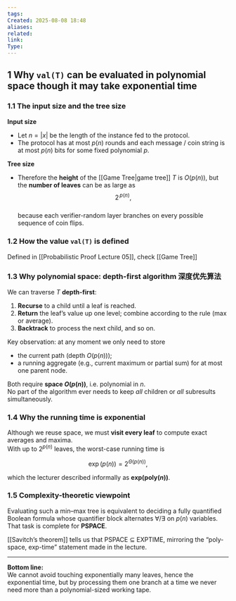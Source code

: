 ```yaml
---
tags: 
Created: 2025-08-08 18:48
aliases: 
related: 
link: 
Type:
---
```

## 1 Why `val(T)` can be evaluated in **polynomial space** though it may take **exponential time**

### 1.1 The input size and the tree size  

**Input size**
* Let $n = |x|$ be the length of the instance fed to the protocol.  
* The protocol has at most $p(n)$ rounds and each message / coin string is at most $p(n)$ bits for some fixed polynomial $p$.  

**Tree size**
* Therefore the **height** of the [[Game Tree|game tree]] $T$ is $O(p(n))$, but the **number of leaves** can be as large as  
  $$
  2^{\,p(n)} ,
  $$  
  because each verifier-random layer branches on every possible sequence of coin flips.


### 1.2 How the value `val(T)` is defined  

Defined in [[Probabilistic Proof Lecture 05]], check [[Game Tree]]

### 1.3 Why polynomial space: depth-first algorithm  深度优先算法

We can traverse $T$ **depth-first**:

1. **Recurse** to a child until a leaf is reached.  
2. **Return** the leaf’s value up one level; combine according to the rule (max or average).  
3. **Backtrack** to process the next child, and so on.

Key observation: at any moment we only need to store

* the current path (depth $O(p(n))$);  
* a running aggregate (e.g., current maximum or partial sum) for at most one parent node.

Both require **space $O(p(n))$**, i.e. polynomial in $n$.  
No part of the algorithm ever needs to keep *all* children or *all* subresults simultaneously.

### 1.4 Why the running time is exponential  

Although we reuse space, we must **visit every leaf** to compute exact averages and maxima.  
With up to $2^{p(n)}$ leaves, the worst-case running time is

$$
\exp\bigl(p(n)\bigr) = 2^{\Theta(p(n))},
$$

which the lecturer described informally as **exp(poly($n$))**.

### 1.5 Complexity-theoretic viewpoint  

Evaluating such a min–max tree is equivalent to deciding a fully quantified Boolean formula whose quantifier block alternates $\forall/\exists$ on $p(n)$ variables.  
That task is complete for **PSPACE**.  

[[Savitch’s theorem]] tells us that PSPACE ⊆ EXPTIME, mirroring the “poly-space, exp-time” statement made in the lecture.

---

**Bottom line:**  
We cannot avoid touching exponentially many leaves, hence the exponential time, but by processing them one branch at a time we never need more than a polynomial-sized working tape.